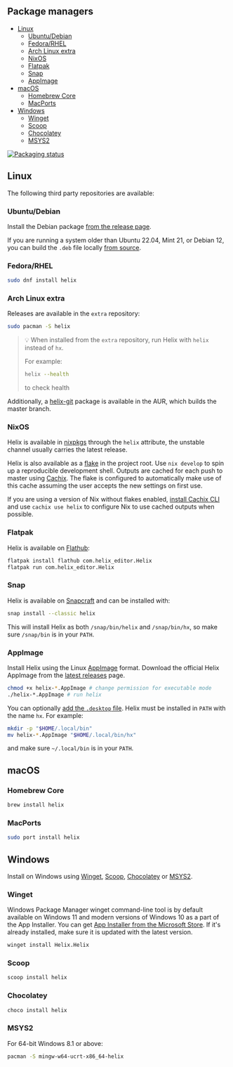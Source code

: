 ## Package managers

- [Linux](#linux)
  - [Ubuntu/Debian](#ubuntudebian)
  - [Fedora/RHEL](#fedorarhel)
  - [Arch Linux extra](#arch-linux-extra)
  - [NixOS](#nixos)
  - [Flatpak](#flatpak)
  - [Snap](#snap)
  - [AppImage](#appimage)
- [macOS](#macos)
  - [Homebrew Core](#homebrew-core)
  - [MacPorts](#macports)
- [Windows](#windows)
  - [Winget](#winget)
  - [Scoop](#scoop)
  - [Chocolatey](#chocolatey)
  - [MSYS2](#msys2)

[![Packaging status](https://repology.org/badge/vertical-allrepos/helix-editor.svg)](https://repology.org/project/helix-editor/versions)

## Linux

The following third party repositories are available:

### Ubuntu/Debian

Install the Debian package [from the release page](https://github.com/helix-editor/helix/releases/latest).

If you are running a system older than Ubuntu 22.04, Mint 21, or Debian 12, you can build the `.deb` file locally
[from source](./building-from-source.md#building-the-debian-package).

### Fedora/RHEL

```sh
sudo dnf install helix
```

### Arch Linux extra

Releases are available in the `extra` repository:

```sh
sudo pacman -S helix
```

> 💡 When installed from the `extra` repository, run Helix with `helix` instead of `hx`.
>
> For example:
> ```sh
> helix --health
> ```
> to check health

Additionally, a [helix-git](https://aur.archlinux.org/packages/helix-git/) package is available
in the AUR, which builds the master branch.

### NixOS

Helix is available in [nixpkgs](https://github.com/nixos/nixpkgs) through the `helix` attribute,
the unstable channel usually carries the latest release.

Helix is also available as a [flake](https://wiki.nixos.org/wiki/Flakes) in the project
root. Use `nix develop` to spin up a reproducible development shell. Outputs are
cached for each push to master using [Cachix](https://www.cachix.org/). The
flake is configured to automatically make use of this cache assuming the user
accepts the new settings on first use.

If you are using a version of Nix without flakes enabled,
[install Cachix CLI](https://docs.cachix.org/installation) and use
`cachix use helix` to configure Nix to use cached outputs when possible.

### Flatpak

Helix is available on [Flathub](https://flathub.org/en-GB/apps/com.helix_editor.Helix):

```sh
flatpak install flathub com.helix_editor.Helix
flatpak run com.helix_editor.Helix
```

### Snap

Helix is available on [Snapcraft](https://snapcraft.io/helix) and can be installed with:

```sh
snap install --classic helix
```

This will install Helix as both `/snap/bin/helix` and `/snap/bin/hx`, so make sure `/snap/bin` is in your `PATH`.

### AppImage

Install Helix using the Linux [AppImage](https://appimage.org/) format.
Download the official Helix AppImage from the [latest releases](https://github.com/helix-editor/helix/releases/latest) page.

```sh
chmod +x helix-*.AppImage # change permission for executable mode
./helix-*.AppImage # run helix
```

You can optionally [add the `.desktop` file](./building-from-source.md#configure-the-desktop-shortcut). Helix must be installed in `PATH` with the name `hx`. For example:
```sh
mkdir -p "$HOME/.local/bin"
mv helix-*.AppImage "$HOME/.local/bin/hx"
```

and make sure `~/.local/bin` is in your `PATH`.

## macOS

### Homebrew Core

```sh
brew install helix
```

### MacPorts

```sh
sudo port install helix
```

## Windows

Install on Windows using [Winget](https://learn.microsoft.com/en-us/windows/package-manager/winget/), [Scoop](https://scoop.sh/), [Chocolatey](https://chocolatey.org/)
or [MSYS2](https://msys2.org/).

### Winget
Windows Package Manager winget command-line tool is by default available on Windows 11 and modern versions of Windows 10 as a part of the App Installer.
You can get [App Installer from the Microsoft Store](https://www.microsoft.com/p/app-installer/9nblggh4nns1#activetab=pivot:overviewtab). If it's already installed, make sure it is updated with the latest version.

```sh
winget install Helix.Helix
```

### Scoop

```sh
scoop install helix
```

### Chocolatey

```sh
choco install helix
```

### MSYS2

For 64-bit Windows 8.1 or above:

```sh
pacman -S mingw-w64-ucrt-x86_64-helix
```
